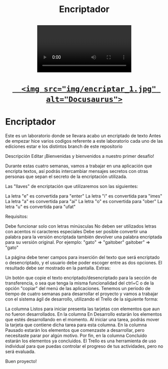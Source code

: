 <div align="center">
  <h1 align="center">
    Encriptador
    <br />
    <br />
    <video   autoplay>
   <source src="img/Green Line Branch Organic Nature Logo.mp4" type="video/mp4">
</video>
    <a href="https://github.com/humberto2311/Encriptador/blob/struture_if/README.md">


      <img src="img/encriptar_1.jpg" alt="Docusaurus">

</a>
  </h1>
</div>

# Encriptador

Este es un laboratorio donde se llevara acabo un encriptado de texto
Antes de empezar hice varios codigos referente a este laboratorio cada uno de las ediciones estar e los distintos branch de este repositorio

Descripción
Editar
¡Bienvenidas y bienvenidos a nuestro primer desafío!

Durante estas cuatro semanas, vamos a trabajar en una aplicación que encripta textos, así podrás intercambiar mensajes secretos con otras personas que sepan el secreto de la encriptación utilizada.

Las "llaves" de encriptación que utilizaremos son las siguientes:

La letra "e" es convertida para "enter"
La letra "i" es convertida para "imes"
La letra "a" es convertida para "ai"
La letra "o" es convertida para "ober"
La letra "u" es convertida para "ufat"

Requisitos:

Debe funcionar solo con letras minúsculas
No deben ser utilizados letras con acentos ni caracteres especiales
Debe ser posible convertir una palabra para la versión encriptada también devolver una palabra encriptada para su versión original.
Por ejemplo:
"gato" => "gaitober"
gaitober" => "gato"

La página debe tener campos para
inserción del texto que será encriptado o desencriptado, y el usuario debe poder escoger entre as dos opciones.
El resultado debe ser mostrado en la pantalla.
Extras:

Un botón que copie el texto encriptado/desencriptado para la sección de transferencia, o sea que tenga la misma funcionalidad del ctrl+C o de la opción "copiar" del menú de las aplicaciones.
Tenemos un periodo de tiempo de cuatro semanas para desarrollar el proyecto y vamos a trabajar con el sistema ágil de desarrollo, utilizando el Trello de la siguiente forma:

La columna Listos para iniciar presenta las tarjetas con elementos que aun no fueron desarrollados.
En la columna En Desarrollo estarán los elementos que estés desarrollando en el momento. Al iniciar una tarea, podrás mover la tarjeta que contiene dicha tarea para esta columna.
En la columna Pausado estarán los elementos que comenzaste a desarrollar, pero necesitaste parar por algún motivo.
Por fin, en la columna Concluido estarán los elementos ya concluidos.
El Trello es una herramienta de uso individual para que puedas controlar el progreso de tus actividades, pero no será evaluada.

Buen proyecto!
